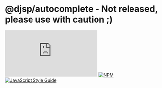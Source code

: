 # @djsp/autocomplete - Not released, please use with caution ;)

![file size](http://img.badgesize.io/https://unpkg.com/@djsp/autocomplete/dist/index.js?label=size&style=flat-square)
[![NPM](https://img.shields.io/npm/v/@djsp/suggestions.svg)](https://www.npmjs.com/package/@djsp/suggestions) [![JavaScript Style Guide](https://img.shields.io/badge/code_style-standard-brightgreen.svg)](https://standardjs.com)


